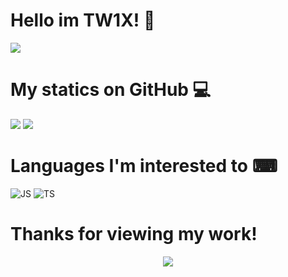 # Hello im TW1X! 👋

<img src="https://lanyard.cnrad.dev/api/971815961478983741?animated=true&theme=dark&borderRadius=20&hideBadges=true&hideDiscrim=true&bg=212121" />

# My statics on GitHub 💻

<img src="https://github-readme-stats.vercel.app/api?username=GanyusRightThigh&show_icons=true&theme=radical" />

<img src="https://github-readme-stats.vercel.app/api/top-langs/?username=GanyusRightThigh&layout=compact" />

# Languages I'm interested to ⌨

![JS](https://img.shields.io/badge/JavaScript-323330?style=for-the-badge&logo=javascript&logoColor=F7DF1E)
![TS](https://img.shields.io/badge/TypeScript-007ACC?style=for-the-badge&logo=typescript&logoColor=white)

# Thanks for viewing my work!

<p align="center">
<img src="https://media.tenor.com/X4IBLofyYxEAAAAC/rebecca-edgerunners.gif" />
</p>
